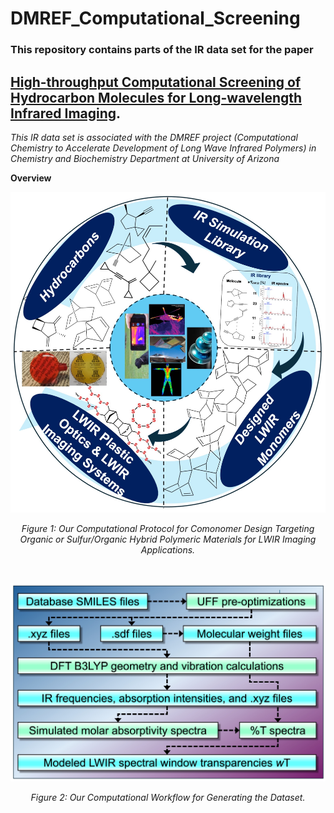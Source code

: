 # DMREF_Computational_Screening

### This repository contains parts of the IR data set for the paper 

## [High-throughput Computational Screening of Hydrocarbon Molecules for Long-wavelength Infrared Imaging](https://doi.org/10.1021/acsmaterialslett.4c01037).

*This IR data set is associated with the DMREF project (Computational Chemistry to Accelerate Development of Long Wave Infrared Polymers) in Chemistry and Biochemistry Department at University of Arizona*


**Overview**

<p align="center"> <img src="assets/Overview-Figure.jpg" alt="Model overview" width="600"/> </p> <p align="center"><em>Figure 1: Our Computational Protocol for Comonomer Design Targeting Organic or Sulfur/Organic Hybrid Polymeric Materials for LWIR Imaging Applications.</em></p> <br> <p align="center"> <img src="assets/HTS-Workflow-Figure.jpg" alt="HTS workflow" width="600"/> </p> <p align="center"><em>Figure 2: Our Computational Workflow for Generating the Dataset.</em></p>
